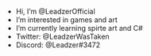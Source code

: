 - Hi, I’m @LeadzerOfficial
- I’m interested in games and art
- I’m currently learning spirte art and C#
- Twitter: @LeadzerWasTaken
- Discord: @Leadzer#3472
